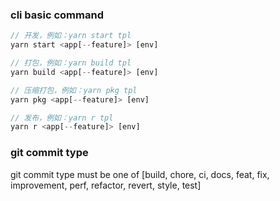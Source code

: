 ### cli basic command

```javascript
// 开发，例如：yarn start tpl
yarn start <app[--feature]> [env]

// 打包，例如：yarn build tpl
yarn build <app[--feature]> [env]

// 压缩打包，例如：yarn pkg tpl
yarn pkg <app[--feature]> [env]

// 发布，例如：yarn r tpl
yarn r <app[--feature]> [env]
```

### git commit type

git commit type must be one of [build, chore, ci, docs, feat, fix, improvement, perf, refactor, revert, style, test]

